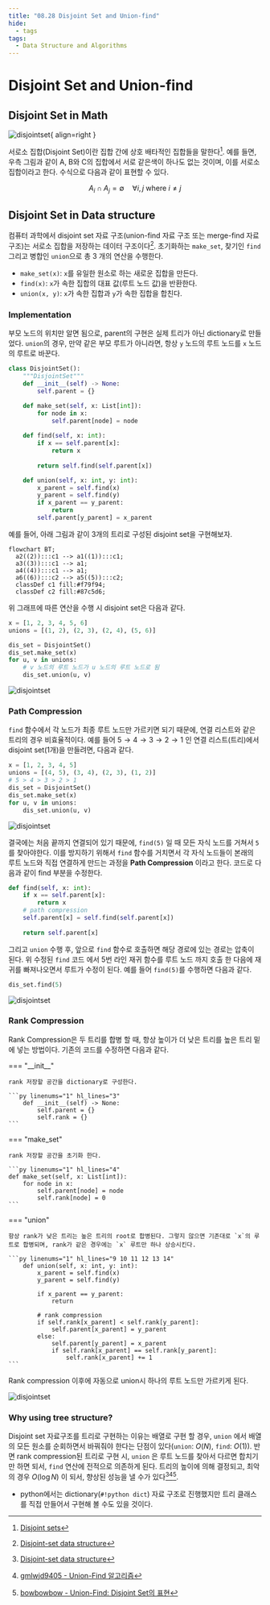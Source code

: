```yaml
---
title: "08.28 Disjoint Set and Union-find"
hide:
  - tags
tags:
  - Data Structure and Algorithms
---
```


# Disjoint Set and Union-find

## Disjoint Set in Math

![disjointset](./img/08-28-wiki_disjointset.png){ align=right }

서로소 집합(Disjoint Set)이란 집합 간에 상호 배타적인 집합들을 말한다[^1]. 예를 들면, 우측 그림과 같이 A, B와 C의 집합에서 서로 같은색이 하나도 없는 것이며, 이를 서로소 집합이라고 한다. 수식으로 다음과 같이 표현할 수 있다. 

$$A_i \cap A_j = \emptyset \quad \forall i, j \text{ where } i \neq j $$

## Disjoint Set in Data structure

컴퓨터 과학에서 disjoint set 자료 구조(union-find 자료 구조 또는 merge-find 자료 구조)는 서로소 집합을 저장하는 데이터 구조이다[^2]. 초기화하는 `make_set`, 찾기인 `find` 그리고 병합인 `union`으로 총 3 개의 연산을 수행한다.

* `make_set(x)`: `x`를 유일한 원소로 하는 새로운 집합을 만든다.
* `find(x)`: `x`가 속한 집합의 대표 값(루트 노드 값)을 반환한다.
* `union(x, y)`: `x`가 속한 집합과 `y`가 속한 집합을 합친다.

### Implementation

부모 노드의 위치만 알면 됨으로, parent의 구현은 실제 트리가 아닌 dictionary로 만들었다. `union`의 경우, 만약 같은 부모 루트가 아니라면, 항상 `y` 노드의 루트 노드를 `x` 노드의 루트로 바꾼다. 

```py linenums="1"
class DisjointSet():
    """DisjointSet"""
    def __init__(self) -> None:
        self.parent = {}

    def make_set(self, x: List[int]):
        for node in x:
            self.parent[node] = node
    
    def find(self, x: int):
        if x == self.parent[x]:
            return x
        
        return self.find(self.parent[x])

    def union(self, x: int, y: int):
        x_parent = self.find(x)
        y_parent = self.find(y)
        if x_parent == y_parent:
            return
        self.parent[y_parent] = x_parent
```

예를 들어, 아래 그림과 같이 3개의 트리로 구성된 disjoint set을 구현해보자. 

``` mermaid
flowchart BT;
  a2((2)):::c1 --> a1((1)):::c1;
  a3((3)):::c1 --> a1;
  a4((4)):::c1 --> a1;
  a6((6)):::c2 --> a5((5)):::c2;
  classDef c1 fill:#f79f94;
  classDef c2 fill:#87c5d6;
```

위 그래프에 따른 연산을 수행 시 disjoint set은 다음과 같다.

```py linenums="1"
x = [1, 2, 3, 4, 5, 6]
unions = [(1, 2), (2, 3), (2, 4), (5, 6)]

dis_set = DisjointSet()
dis_set.make_set(x)
for u, v in unions:
    # v 노드의 루트 노드가 u 노드의 루트 노드로 됨 
    dis_set.union(u, v)
```

![disjointset](./img/08-28-disjointset.png)

### Path Compression

`find` 함수에서 각 노드가 최종 루트 노드만 가르키면 되기 때문에, 연결 리스트와 같은 트리의 경우 비효율적이다. 예를 들어 $5 \rightarrow 4 \rightarrow 3 \rightarrow 2 \rightarrow 1$ 인 연결 리스트(트리)에서 disjoint set(1개)을 만들려면, 다음과 같다.

```py linenums="1"
x = [1, 2, 3, 4, 5]
unions = [(4, 5), (3, 4), (2, 3), (1, 2)]
# 5 > 4 > 3 > 2 > 1
dis_set = DisjointSet()
dis_set.make_set(x)
for u, v in unions:
    dis_set.union(u, v)
```

![disjointset](./img/08-28-compress_linked_list.gif)

결국에는 처음 끝까지 연결되어 있기 때문에, `find(5)` 일 때 모든 자식 노드를 거쳐서 `5`를 찾아야한다. 이를 방지하기 위해서 `find` 함수를 거치면서 각 자식 노드들이 본래의 루트 노드와 직접 연결하게 만드는 과정을 **Path Compression** 이라고 한다. 코드로 다음과 같이 find 부분을 수정한다.

```py linenums="1" hl_lines="5"
def find(self, x: int):
    if x == self.parent[x]:
        return x
    # path compression
    self.parent[x] = self.find(self.parent[x])
    
    return self.parent[x]
```

그리고 `union` 수행 후, 앞으로 `find` 함수로 호출하면 해당 경로에 있는 경로는 압축이 된다. 위 수정된 `find` 코드 에서 5번 라인 재귀 함수를 루트 노드 까지 호출 한 다음에 재귀를 빠져나오면서 루트가 수정이 된다. 예를 들어 `find(5)`를 수행하면 다음과 같다.

```py
dis_set.find(5)
```

![disjointset](./img/08-28-path_compress.gif)


### Rank Compression

Rank Compression은 두 트리를 합병 할 때, 항상 높이가 더 낮은 트리를 높은 트리 밑에 넣는 방법이다. 기존의 코드를 수정하면 다음과 같다.

=== "\_\_init\_\_"

    rank 저장할 공간을 dictionary로 구성한다.

    ```py linenums="1" hl_lines="3"
        def __init__(self) -> None:
            self.parent = {}
            self.rank = {}
    ```

=== "make_set"

    rank 저장할 공간을 초기화 한다.

    ```py linenums="1" hl_lines="4"
    def make_set(self, x: List[int]):
        for node in x:
            self.parent[node] = node
            self.rank[node] = 0
    ```

=== "union"

    항상 rank가 낮은 트리는 높은 트리의 root로 합병된다. 그렇지 않으면 기존대로 `x`의 루트로 합병되며, rank가 같은 경우에는 `x` 루트만 하나 상승시킨다.

    ```py linenums="1" hl_lines="9 10 11 12 13 14"
        def union(self, x: int, y: int):
            x_parent = self.find(x)
            y_parent = self.find(y)
            
            if x_parent == y_parent:
                return

            # rank compression
            if self.rank[x_parent] < self.rank[y_parent]:
                self.parent[x_parent] = y_parent
            else:
                self.parent[y_parent] = x_parent
                if self.rank[x_parent] == self.rank[y_parent]:
                    self.rank[x_parent] += 1
    ```

Rank compression 이후에 자동으로 union시 하나의 루트 노드만 가르키게 된다.

![disjointset](./img/08-28-rank_compress.gif)

### Why using tree structure?

Disjoint set 자료구조를 트리로 구현하는 이유는 배열로 구현 할 경우, `union` 에서 배열의 모든 원소를 순회하면서 바꿔줘야 한다는 단점이 있다(`union`: $O(N)$, `find`: $O(1)$). 반면 rank compression된 트리로 구현 시, `union` 은 루트 노드를 찾아서 다르면 합치기만 하면 되서, `find` 연산에 전적으로 의존하게 된다. 트리의 높이에 의해 결정되고, 최악의 경우 $O(\log N)$ 이 되서, 향상된 성능을 낼 수가 있다[^2][^4][^5].  

* python에서는 dictionary(`#!python dict`) 자료 구조로 진행했지만 트리 클래스를 직접 만들어서 구현해 볼 수도 있을 것이다.


[^1]: [Disjoint sets](https://en.wikipedia.org/wiki/Disjoint_sets)
[^2]: [Disjoint-set data structure](https://en.wikipedia.org/wiki/Disjoint-set_data_structure)
[^3]: [Disjoint Set & Union-find](https://www.secmem.org/blog/2021/03/21/Disjoint-Set-Union-find/)
[^4]: [gmlwjd9405 - Union-Find 알고리즘](https://gmlwjd9405.github.io/2018/08/31/algorithm-union-find.html)
[^5]: [bowbowbow - Union-Find: Disjoint Set의 표현](https://bowbowbow.tistory.com/26)
